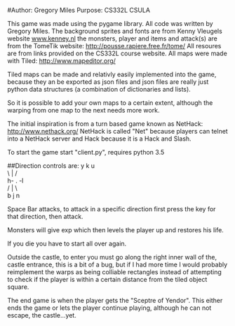 #Author: Gregory Miles
Purpose: CS332L CSULA

This game was made using the pygame library.  All code was written by
Gregory Miles.  The background sprites and fonts are from Kenny Vleugels website
www.kenney.nl the monsters, player and items and attack(s) are from
the TomeTik website:
http://pousse.rapiere.free.fr/tome/
All resoures are from links provided on the CS332L course website.
All maps were made with Tiled:
http://www.mapeditor.org/

Tiled maps can be made and relativly easily implemented into the game,
because they an be exported as json files and json files are really just
python data structures (a combination of dictionaries and lists).

So it is possible to add your own maps to a certain extent, although
the warping from one map to the next needs more work.

The initial inspiration is from a turn based game known as NetHack:
http://www.nethack.org/
NetHack is called "Net" because players can telnet into a NetHack server and
Hack because it is a Hack and Slash.

To start the game start "client.py", requires python 3.5

##Direction controls are:
  y  k  u           
   \ | /               
  h- . -l             
   / | \               
  b  j  n

Space Bar attacks, to attack in a specific direction first press the
key for that direction, then attack.

Monsters will give exp which then levels the player up and restores his life.

If you die you have to start all over again.

Outside the castle, to enter you must go along the right inner wall of the,
castle entrance, this is a bit of a bug, but if I had more time I would
probably reimplement the warps as being colliable rectangles instead of
attempting to check if the player is within a certain distance from the
tiled object square.

The end game is when the player gets the "Sceptre of Yendor".  This either
ends the game or lets the player continue playing, although he can not escape,
the castle...yet.
